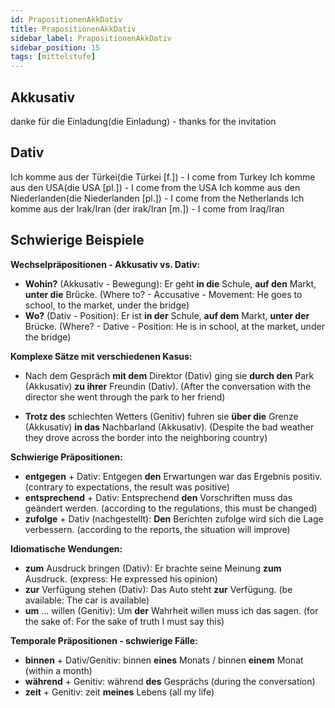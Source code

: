 ```yaml
---
id: PrapositionenAkkDativ
title: PrapositionenAkkDativ
sidebar_label: PrapositionenAkkDativ
sidebar_position: 15
tags: [mittelstufe]
---
```


## Akkusativ

danke für die Einladung(die Einladung) - thanks for the invitation

## Dativ

Ich komme aus der Türkei(die Türkei [f.]) - I come from Turkey
Ich komme aus den USA(die USA [pl.]) - I come from the USA
Ich komme aus den Niederlanden(die Niederlanden [pl.]) - I come from the Netherlands
Ich komme aus der Irak/Iran (der irak/Iran [m.]) - I come from Iraq/Iran

## Schwierige Beispiele

**Wechselpräpositionen - Akkusativ vs. Dativ:**

- **Wohin?** (Akkusativ - Bewegung): Er geht **in die** Schule, **auf den** Markt, **unter die** Brücke. (Where to? - Accusative - Movement: He goes to school, to the market, under the bridge)
- **Wo?** (Dativ - Position): Er ist **in der** Schule, **auf dem** Markt, **unter der** Brücke. (Where? - Dative - Position: He is in school, at the market, under the bridge)

**Komplexe Sätze mit verschiedenen Kasus:**

- Nach dem Gespräch **mit dem** Direktor (Dativ) ging sie **durch den** Park (Akkusativ) **zu ihrer** Freundin (Dativ). (After the conversation with the director she went through the park to her friend)

- **Trotz des** schlechten Wetters (Genitiv) fuhren sie **über die** Grenze (Akkusativ) **in das** Nachbarland (Akkusativ). (Despite the bad weather they drove across the border into the neighboring country)

**Schwierige Präpositionen:**

- **entgegen** + Dativ: Entgegen **den** Erwartungen war das Ergebnis positiv. (contrary to expectations, the result was positive)
- **entsprechend** + Dativ: Entsprechend **den** Vorschriften muss das geändert werden. (according to the regulations, this must be changed)
- **zufolge** + Dativ (nachgestellt): **Den** Berichten zufolge wird sich die Lage verbessern. (according to the reports, the situation will improve)

**Idiomatische Wendungen:**

- **zum** Ausdruck bringen (Dativ): Er brachte seine Meinung **zum** Ausdruck. (express: He expressed his opinion)
- **zur** Verfügung stehen (Dativ): Das Auto steht **zur** Verfügung. (be available: The car is available)
- **um** ... willen (Genitiv): Um **der** Wahrheit willen muss ich das sagen. (for the sake of: For the sake of truth I must say this)

**Temporale Präpositionen - schwierige Fälle:**

- **binnen** + Dativ/Genitiv: binnen **eines** Monats / binnen **einem** Monat (within a month)
- **während** + Genitiv: während **des** Gesprächs (during the conversation)
- **zeit** + Genitiv: zeit **meines** Lebens (all my life)
